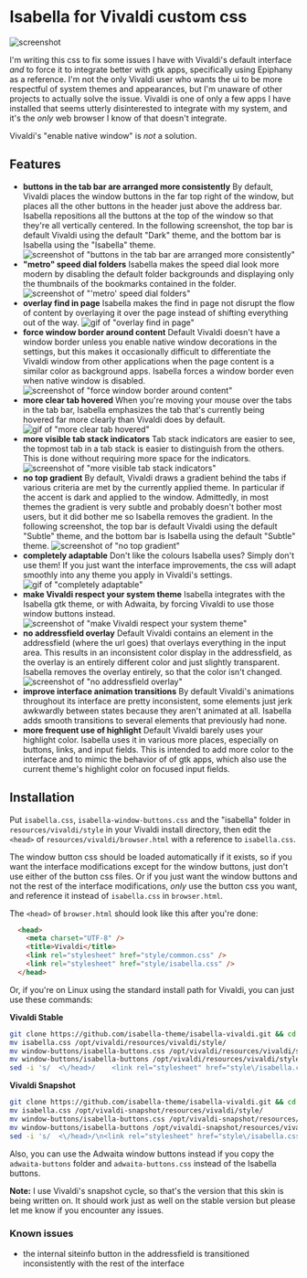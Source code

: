 # Isabella for Vivaldi custom css
![screenshot](https://isabella-theme.github.io/assets/img/isabella-vivaldi/preview.png)

I'm writing this css to fix some issues I have with Vivaldi's default interface *and* to force it to integrate better with gtk apps, specifically using Epiphany as a reference. I'm not the only Vivaldi user who wants the ui to be more respectful of system themes and appearances, but I'm unaware of other projects to actually solve the issue. Vivaldi is one of only a few apps I have installed that seems utterly disinterested to integrate with my system, and it's the *only* web browser I know of that doesn't integrate.

Vivaldi's "enable native window" is *not* a solution.

## Features
- **buttons in the tab bar are arranged more consistently** By default, Vivaldi places the window buttons in the far top right of the window, but places all the other buttons in the header just above the address bar. Isabella repositions all the buttons at the top of the window so that they're all vertically centered. In the following screenshot, the top bar is default Vivaldi using the default "Dark" theme, and the bottom bar is Isabella using the "Isabella" theme.
![screenshot of "buttons in the tab bar are arranged more consistently"](https://isabella-theme.github.io/assets/img/isabella-vivaldi/buttons_tab_bar.png)
- **"metro" speed dial folders** Isabella makes the speed dial look more modern by disabling the default folder backgrounds and displaying only the thumbnails of the bookmarks contained in the folder.
![screenshot of "'metro' speed dial folders"](https://isabella-theme.github.io/assets/img/isabella-vivaldi/metro_speed_dial.png)
- **overlay find in page** Isabella makes the find in page not disrupt the flow of content by overlaying it over the page instead of shifting everything out of the way.
![gif of "overlay find in page"](https://github.com/isabella-theme/isabella-theme.github.io/blob/master/assets/img/isabella-vivaldi/find.gif)
- **force window border around content** Default Vivaldi doesn't have a window border unless you enable native window decorations in the settings, but this makes it occasionally difficult to differentiate the Vivaldi window from other applications when the page content is a similar color as background apps. Isabella forces a window border even when native window is disabled.
![screenshot of "force window border around content"](https://isabella-theme.github.io/assets/img/isabella-vivaldi/window_border.png)
- **more clear tab hovered** When you're moving your mouse over the tabs in the tab bar, Isabella emphasizes the tab that's currently being hovered far more clearly than Vivaldi does by default. 
![gif of "more clear tab hovered"](https://github.com/isabella-theme/isabella-theme.github.io/blob/master/assets/img/isabella-vivaldi/more_clear_tab_hovered.gif)
- **more visible tab stack indicators** Tab stack indicators are easier to see, the topmost tab in a tab stack is easier to distinguish from the others. This is done without requiring more space for the indicators.
![screenshot of "more visible tab stack indicators"](https://isabella-theme.github.io/assets/img/isabella-vivaldi/stack_indicators.png)
- **no top gradient** By default, Vivaldi draws a gradient behind the tabs if various criteria are met by the currently applied theme. In particular if the accent is dark and applied to the window. Admittedly, in most themes the gradient is very subtle and probably doesn't bother most users, but it did bother me so Isabella removes the gradient. In the following screenshot, the top bar is default Vivaldi using the default "Subtle" theme, and the bottom bar is Isabella using the default "Subtle" theme.
![screenshot of "no top gradient"](https://isabella-theme.github.io/assets/img/isabella-vivaldi/no_top_gradient.png)
- **completely adaptable** Don't like the colours Isabella uses? Simply don't use them! If you just want the interface improvements, the css will adapt smoothly into any theme you apply in Vivaldi's settings.
![gif of "completely adaptable"](https://github.com/isabella-theme/isabella-theme.github.io/blob/master/assets/img/isabella-vivaldi/adaptable.gif)
- **make Vivaldi respect your system theme** Isabella integrates with the Isabella gtk theme, or with Adwaita, by forcing Vivaldi to use those window buttons instead.
![screenshot of "make Vivaldi respect your system theme"](https://isabella-theme.github.io/assets/img/isabella-vivaldi/respect_theme.png)
- **no addressfield overlay** Default Vivaldi contains an element in the addressfield (where the url goes) that overlays everything in the input area. This results in an inconsistent color display in the addressfield, as the overlay is an entirely different color and just slightly transparent. Isabella removes the overlay entirely, so that the color isn't changed.
![screenshot of "no addressfield overlay"](https://isabella-theme.github.io/assets/img/isabella-vivaldi/addressfield_overlay.png)
- **improve interface animation transitions** By default Vivaldi's animations throughout its interface are pretty inconsistent, some elements just jerk awkwardly between states because they aren't animated at all. Isabella adds smooth transitions to several elements that previously had none.
- **more frequent use of highlight** Default Vivaldi barely uses your highlight color. Isabella uses it in various more places, especially on buttons, links, and input fields. This is intended to add more color to the interface and to mimic the behavior of of gtk apps, which also use the current theme's highlight color on focused input fields.

## Installation
Put `isabella.css`, `isabella-window-buttons.css` and the "isabella" folder in `resources/vivaldi/style` in your Vivaldi install directory, then edit the `<head>` of `resources/vivaldi/browser.html` with a reference to `isabella.css`.

The window button css should be loaded automatically if it exists, so if you want the interface modifications except for the window buttons, just don't use either of the button css files. Or if you just want the window buttons and not the rest of the interface modifications, *only* use the button css you want, and reference it instead of `isabella.css` in `browser.html`.

The `<head>` of `browser.html` should look like this after you're done:

```html
  <head>
    <meta charset="UTF-8" />
    <title>Vivaldi</title>
    <link rel="stylesheet" href="style/common.css" />
    <link rel="stylesheet" href="style/isabella.css" />
  </head>
```

Or, if you're on Linux using the standard install path for Vivaldi, you can just use these commands:

**Vivaldi Stable**
```bash
git clone https://github.com/isabella-theme/isabella-vivaldi.git && cd isabella-vivaldi
mv isabella.css /opt/vivaldi/resources/vivaldi/style/
mv window-buttons/isabella-buttons.css /opt/vivaldi/resources/vivaldi/style/
mv window-buttons/isabella-buttons /opt/vivaldi/resources/vivaldi/style/
sed -i 's/  <\/head>/    <link rel="stylesheet" href="style\/isabella.css" \/>\n  <\/head>/' "/opt/vivaldi/resources/vivaldi/browser.html"
```

**Vivaldi Snapshot**
```bash
git clone https://github.com/isabella-theme/isabella-vivaldi.git && cd isabella-vivaldi
mv isabella.css /opt/vivaldi-snapshot/resources/vivaldi/style/
mv window-buttons/isabella-buttons.css /opt/vivaldi-snapshot/resources/vivaldi/style/
mv window-buttons/isabella-buttons /opt/vivaldi-snapshot/resources/vivaldi/style/
sed -i 's/  <\/head>/\n<link rel="stylesheet" href="style\/isabella.css" \/>\n  <\/head>/' "/opt/vivaldi-snapshot/resources/vivaldi/browser.html"
```

Also, you can use the Adwaita window buttons instead if you copy the `adwaita-buttons` folder and `adwaita-buttons.css` instead of the Isabella buttons.

**Note:** I use Vivaldi's snapshot cycle, so that's the version that this skin is being written on. It should work just as well on the stable version but please let me know if you encounter any issues.

### Known issues
- the internal siteinfo button in the addressfield is transitioned inconsistently with the rest of the interface
